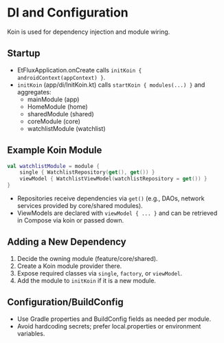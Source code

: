 # DI and Configuration

Koin is used for dependency injection and module wiring.

## Startup
- EtFluxApplication.onCreate calls `initKoin { androidContext(appContext) }`.
- `initKoin` (app/di/InitKoin.kt) calls `startKoin { modules(...) }` and aggregates:
  - mainModule (app)
  - HomeModule (home)
  - sharedModule (shared)
  - coreModule (core)
  - watchlistModule (watchlist)

## Example Koin Module

```kotlin
val watchlistModule = module {
    single { WatchlistRepository(get(), get()) }
    viewModel { WatchlistViewModel(watchlistRepository = get()) }
}
```

- Repositories receive dependencies via `get()` (e.g., DAOs, network services provided by core/shared modules).
- ViewModels are declared with `viewModel { ... }` and can be retrieved in Compose via koin or passed down.

## Adding a New Dependency
1. Decide the owning module (feature/core/shared).
2. Create a Koin module provider there.
3. Expose required classes via `single`, `factory`, or `viewModel`.
4. Add the module to `initKoin` if it is a new module.

## Configuration/BuildConfig
- Use Gradle properties and BuildConfig fields as needed per module.
- Avoid hardcoding secrets; prefer local.properties or environment variables.
